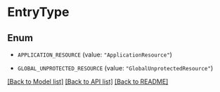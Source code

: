 # EntryType

## Enum


* `APPLICATION_RESOURCE` (value: `"ApplicationResource"`)

* `GLOBAL_UNPROTECTED_RESOURCE` (value: `"GlobalUnprotectedResource"`)


[[Back to Model list]](../README.md#documentation-for-models) [[Back to API list]](../README.md#documentation-for-api-endpoints) [[Back to README]](../README.md)


